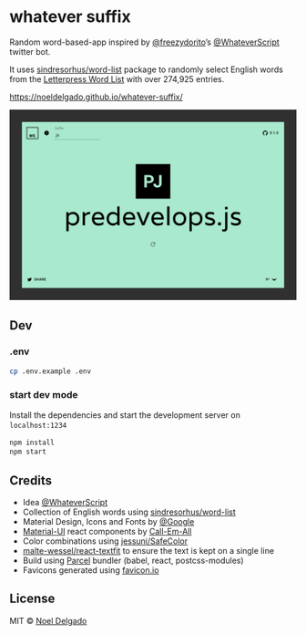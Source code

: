 # whatever suffix
Random word-based-app inspired by [@freezydorito]’s [@WhateverScript] twitter bot.

It uses [sindresorhus/word-list] package to randomly select English words from the [Letterpress Word List] with over 274,925 entries.

https://noeldelgado.github.io/whatever-suffix/

![screenshot](./screen-shot.png)

## Dev
### .env

```sh
cp .env.example .env
```

### start dev mode
Install the dependencies and start the development server on `localhost:1234`

```sh
npm install
npm start
```

## Credits
- Idea [@WhateverScript]
- Collection of English words using [sindresorhus/word-list]
- Material Design, Icons and Fonts by [@Google]
- [Material-UI] react components by [Call-Em-All]
- Color combinations using [jessuni/SafeColor]
- [malte-wessel/react-textfit] to ensure the text is kept on a single line
- Build using [Parcel] bundler (babel, react, postcss-modules)
- Favicons generated using [favicon.io]

## License
MIT © [Noel Delgado](http://pixelia.me/)

[@freezydorito]: https://twitter.com/freezydorito
[@WhateverScript]: https://twitter.com/WhateverScript
[sindresorhus/word-list]: https://github.com/sindresorhus/word-list
[Letterpress Word List]: https://github.com/atebits/Words/blob/master/Words/en.txt
[@Google]: https://twitter.com/Google
[Material-UI]: https://github.com/mui-org/material-ui
[Call-Em-All]: https://github.com/mui-org
[jessuni/SafeColor]: https://github.com/jessuni/SafeColor
[malte-wessel/react-textfit]: https://github.com/malte-wessel/react-textfit
[Parcel]: https://parceljs.org/
[favicon.io]: (https://favicon.io/favicon-converter/)
